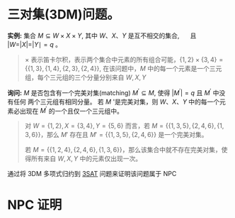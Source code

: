 # 三对集(3DM)问题。

**实例:** 集合 $M \subseteq W \times X \times Y,$ 其中 $W 、 X 、 Y$ 是互不相交的集合, $\quad$ 且 $|W=| X|=| Y \mid=q$ 。

> $\times$ 表示笛卡尔积，表示两个集合中元素的所有组合可能，$\{1,2\} \times \{3,4\} = \{\{1,3\},\{1,4\},\{2,3\},\{2,4\}\}$, 在该问题中，$M$ 中的每一个元素是一个三元组，每个三元组的三个分量分别来自 $W,X,Y$


**询问:** $M$ 是否包含有一个完美对集(matching) $M^{\prime} \subseteq M,$ 使得 $|M^{\prime}|=q$ 且 $M^{\prime}$ 中没有任何 两个三元组有相同分量。 若 $M$ '是完美对集，则 $W 、 X 、 Y$ 中的每一个元素必出现在 $M^{\prime}$ 的一个且仅一个三元组中。

> 对 $W=\{1,2\},X=\{3,4\},Y=\{5,6\}$ 而言，若 $M=\{\{1,3,5\},\{2,4,6\},\{1,3,6\}\}$，那么 $M'$ 存在且 $M'=\{\{1,3,5\},\{2,4,6\}\}$ 是一个完美对集。
> 
> 若 $M=\{\{1,2,4\},\{2,4,6\},\{1,3,6\}\}$，那么该集合中就不存在完美对集，使得所有来自 $W,X,Y$ 中的元素仅出现一次。


通过将 3DM 多项式归约到 [3SAT](3sat.html) 问题来证明该问题属于 NPC

# NPC 证明



